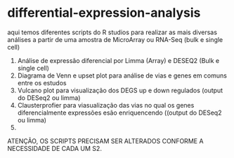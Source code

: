 # differential-expression-analysis
aqui temos diferentes scripts do R studios para realizar as mais diversas análises a partir de uma amostra de MicroArray ou RNA-Seq (bulk e single cell) 
1. Análise de expressão diferencial por Limma (Array) e DESEQ2 (Bulk e single cell)
2. Diagrama de Venn e upset plot para análise de vias e genes em comuns entre os estudos
3. Vulcano plot para visualização dos DEGS up e down regulados (output do DESeq2 ou limma)
4. Clausterprofier para viasualização das vias no qual os genes diferencialmente expressões esão enriquencendo ((output do DESeq2 ou limma)
5. 


ATENÇÃO, OS SCRIPTS PRECISAM SER ALTERADOS CONFORME A NECESSIDADE DE CADA UM S2. 
